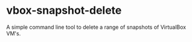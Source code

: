# vbox-snapshot-delete
A simple command line tool to delete a range of snapshots of VirtualBox VM's.
